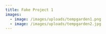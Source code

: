 ```yaml
---
title: Fake Project 1
images:
  - image: /images/uploads/tempgarden1.png
  - image: /images/uploads/tempgarden2.jpg
---
```

